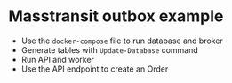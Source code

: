 # Masstransit outbox example

* Use the ```docker-compose``` file to run database and broker
* Generate tables with ```Update-Database``` command
* Run API and worker
* Use the API endpoint to create an Order 